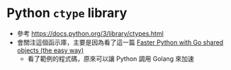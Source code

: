 # Python `ctype` library

* 參考 https://docs.python.org/3/library/ctypes.html
* 會關注這個函示庫，主要是因為看了這一篇 [Faster Python with Go shared objects (the easy way)](https://blog.kchung.co/faster-python-with-go-shared-objects/)
    * 看了範例的程式碼，原來可以讓 Python 調用 Golang 來加速
